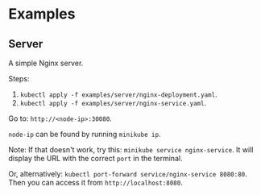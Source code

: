# Examples

## Server

A simple Nginx server.

Steps:
1. `kubectl apply -f examples/server/nginx-deployment.yaml`.
2. `kubectl apply -f examples/server/nginx-service.yaml`.

Go to: `http://<node-ip>:30080`.

`node-ip` can be found by running `minikube ip`.

Note: If that doesn't work, try this: `minikube service nginx-service`. It will display the URL with the correct `port` in the terminal.

Or, alternatively: `kubectl port-forward service/nginx-service 8080:80`. Then you can access it from `http://localhost:8080`.

